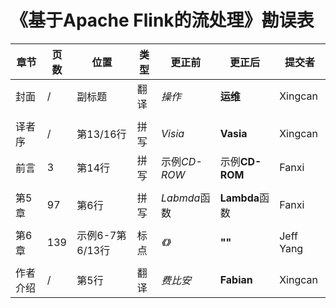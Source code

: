 # 《基于Apache Flink的流处理》勘误表

|章节|页数  |位置 |类型    |更正前        |更正后         | 提交者 |
|---|-----|-----|-------|-------------|--------------|----------|
|封面|/|副标题|翻译|*操作*|**运维**|Xingcan|
||
|译者序|/|第13/16行|拼写|*Visia*|**Vasia**|Xingcan|
|前言|3|第14行|拼写|示例*CD-ROW*|示例**CD-ROM**|Fanxi|
||
|第5章|97|第6行|拼写|*Labmda*函数|**Lambda**函数|Fanxi|
||
|第6章|139|示例6-7第6/13行|标点|*《》*|**\"\"**|Jeff Yang|
||
|作者介绍|/|第5行|翻译|*费比安*|**Fabian**|Xingcan|


